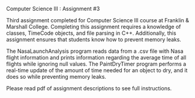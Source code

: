 Computer Science III : Assignment #3

Third assignment completed for Computer Science III course at Franklin & Marshall College. Completing this assignment requires a knowledge of classes, TimeCode
objects, and file parsing in C++. Additionally, this assignment ensures that students know how to prevent memory leaks.

The NasaLaunchAnalysis program reads data from a .csv file with Nasa flight information and prints information regarding the average time of all flights while
ignoring null values. The PaintDryTimer program performs a real-time update of the amount of time needed for an object to dry, and it does so while preventing memory leaks.

Please read pdf of assignment descriptions to see full instructions.
